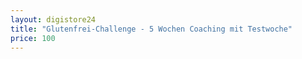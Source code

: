 ```yaml
---
layout: digistore24
title: "Glutenfrei-Challenge - 5 Wochen Coaching mit Testwoche"
price: 100
---
```

